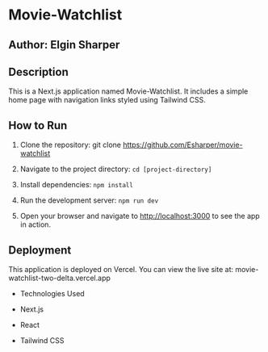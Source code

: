 
# Movie-Watchlist



## Author: Elgin Sharper



## Description 

 

This is a Next.js application named Movie-Watchlist. It includes a simple home page with navigation links styled using Tailwind CSS.



## How to Run



1. Clone the repository: git clone https://github.com/Esharper/movie-watchlist

2. Navigate to the project directory: `cd [project-directory]`

3. Install dependencies: `npm install`

4. Run the development server: `npm run dev`

5. Open your browser and navigate to [http://localhost:3000](http://localhost:3000) to see the app in action.



## Deployment



This application is deployed on Vercel. You can view the live site at: movie-watchlist-two-delta.vercel.app



- Technologies Used

- Next.js

- React

- Tailwind CSS